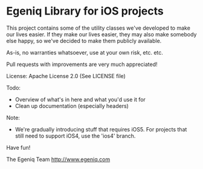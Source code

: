 Egeniq Library for iOS projects
===============================

This project contains some of the utility classes we've developed to make our lives easier. If they make our lives easier, they may also make somebody else happy, so we've decided to make them publicly available.

As-is, no warranties whatsoever, use at your own risk, etc. etc.

Pull requests with improvements are very much appreciated!

License: Apache License 2.0 (See LICENSE file)

Todo:
* Overview of what's in here and what you'd use it for
* Clean up documentation (especially headers)

Note: 
* We're gradually introducing stuff that requires iOS5. For projects that still need to support iOS4, use the 'ios4' branch.

Have fun!

The Egeniq Team
http://www.egeniq.com
